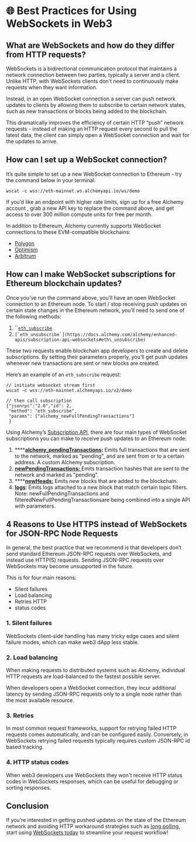 # 🌐 Best Practices for Using WebSockets in Web3

## What are WebSockets and how do they differ from HTTP requests?&#x20;

WebSockets is a bidirectional communication protocol that maintains a network connection between two parties, typically a server and a client. Unlike HTTP, with WebSockets clients don't need to continuously make requests when they want information.

Instead, in an open WebSocket connection a server can push network updates to clients by allowing them to subscribe to certain network states, such as new transactions or blocks being added to the blockchain.

This dramatically improves the efficiency of certain HTTP “push” network requests - instead of making an HTTP request every second to pull the latest data, the client can simply open a WebSocket connection and wait for the updates to arrive.&#x20;

## How can I set up a WebSocket connection?&#x20;

It’s quite simple to set up a new WebSocket connection to Ethereum - try the command below in your terminal.

```
wscat -c wss://eth-mainnet.ws.alchemyapi.io/ws/demo
```

If you’d like an endpoint with higher rate limits, sign up for a free Alchemy account , grab a new API key to replace the command above, and get access to over 300 million compute units for free per month.

In addition to Ethereum, Alchemy currently supports WebSocket connections to these EVM-compatible blockchains:&#x20;

* [Polygon](https://docs.alchemy.com/alchemy/apis/polygon/eth-subscribe)&#x20;
* [Optimism](https://docs.alchemy.com/alchemy/apis/optimism/eth-subscribe)&#x20;
* [Arbitrum](https://docs.alchemy.com/alchemy/apis/arbitrum/eth-subscribe)

## How can I make WebSocket subscriptions for Ethereum blockchain updates?&#x20;

Once you’ve run the command above, you’ll have an open WebSocket connection to an Ethereum node. To start / stop receiving push updates on certain state changes in the Ethereum network, you’ll need to send one of the following methods:&#x20;

1. ``[`eth_subscribe`](https://docs.alchemy.com/alchemy/enhanced-apis/subscription-api-websockets#eth\_subscribe)&#x20;
2. ``[`eth_unsubscribe`](https://docs.alchemy.com/alchemy/enhanced-apis/subscription-api-websockets#eth\_unsubscribe)``

These two requests enable blockchain app developers to create and delete subscriptions. By setting their parameters properly, you’ll get push updates whenever new transactions are sent or new blocks are created.

Here’s an example of an `eth_subscribe` request:

```
// initiate websocket stream first 
wscat -c wss://eth-mainnet.alchemyapi.io/v2/demo

// then call subscription 
{"jsonrpc":"2.0","id": 2, 
 "method": "eth_subscribe", 
 "params": ["alchemy_newFullPendingTransactions"]
 }
```

Using Alchemy’s [Subscription API](https://docs.alchemy.com/alchemy/enhanced-apis/subscription-api-websockets), there are four main types of WebSocket subscriptions you can make to receive push updates to an Ethereum node: ​

1. ****[**alchemy\_pendingTransactions**](./#alchemy\_pendingtransactions)**​:** Emits full transactions that are sent to the network, marked as "pending", and are sent from or to a certain address. A custom Alchemy subscription.&#x20;
2. ​[**newPendingTransactions​:** ](https://docs.alchemy.com/alchemy/enhanced-apis/subscription-api-websockets#newpendingtransactions)Emits transaction hashes that are sent to the network and marked as "pending". ​
3. ****[**newHeads​:**](https://docs.alchemy.com/alchemy/enhanced-apis/subscription-api-websockets#newheads) Emits new blocks that are added to the blockchain.&#x20;
4. ​[**logs**](https://docs.alchemy.com/alchemy/enhanced-apis/subscription-api-websockets#logs)​: Emits logs attached to a new block that match certain topic filters. Note: ​newFullPendingTransactions​ and ​filteredNewFullPendingTransactions​ are being combined into a single API with parameters.&#x20;

## 4 Reasons to Use HTTPS instead of WebSockets for JSON-RPC Node Requests&#x20;

In general, the best practice that we recommend is that developers don’t send standard Ethereum JSON-RPC requests over WebSockets, and instead use HTTP(S) requests. Sending JSON-RPC requests over WebSockets may become unsupported in the future.

This is for four main reasons:

* Silent failures&#x20;
* Load balancing&#x20;
* Retries HTTP&#x20;
* status codes

### 1. Silent failures&#x20;

WebSockets client-side handling has many tricky edge cases and silent failure modes, which can make web3 dApp less stable.

### 2. Load balancing&#x20;

When making requests to distributed systems such as Alchemy, individual HTTP requests are load-balanced to the fastest possible server.

When developers open a WebSocket connection, they incur additional latency by sending JSON-RPC requests only to a single node rather than the most available resource.&#x20;

### 3. Retries&#x20;

In most common request frameworks, support for retrying failed HTTP requests comes automatically, and can be configured easily. Conversely, in WebSockets retrying failed requests typically requires custom JSON-RPC id based tracking.&#x20;

### 4. HTTP status codes&#x20;

When web3 developers use WebSockets they won't receive HTTP status codes in WebSockets responses, which can be useful for debugging or sorting responses.

## Conclusion

If you’re interested in getting pushed updates on the state of the Ethereum network and avoiding HTTP workaround strategies such as [long polling](https://www.educative.io/edpresso/what-is-http-long-polling), start using [WebSockets today](https://docs.alchemy.com/alchemy/enhanced-apis/subscription-api-websockets) to streamline your request workflow!
